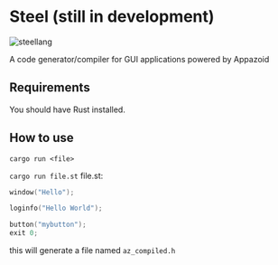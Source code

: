 # Steel (still in development)
![steellang](https://github.com/Byte-White/Steel/assets/51212450/f5f5b626-bb68-455c-91d8-a3ea77eb77b2)


A code generator/compiler for GUI applications powered by Appazoid 


## Requirements
You should have Rust installed.


## How to use


`cargo run <file>`

`cargo run file.st`
file.st:
```cpp
window("Hello");

loginfo("Hello World");

button("mybutton");
exit 0;
```

this will generate a file named `az_compiled.h`